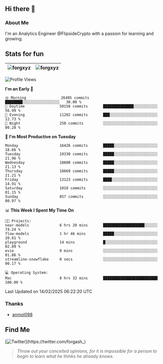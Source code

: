 ## Hi there 👋

### About Me

I'm an Analytics Engineer @FlipsideCrypto with a passion for learning and growing.
  
## Stats for fun

| <img align="center" src="https://github-readme-streak-stats.herokuapp.com/?user=forgxyz&theme=tokyonight" alt="forgxyz" /> | <img align="center" src="https://github-readme-stats.vercel.app/api?username=forgxyz&theme=tokyonight&show_icons=true" alt="forgxyz" /> |
| ------------- |------------- |


<!--START_SECTION:waka-->
![Profile Views](http://img.shields.io/badge/Profile%20Views-9-blue)

**I'm an Early 🐤** 

```text
🌞 Morning                26405 commits       ████████░░░░░░░░░░░░░░░░░   30.00 % 
🌆 Daytime                50158 commits       ██████████████░░░░░░░░░░░   56.99 % 
🌃 Evening                11202 commits       ███░░░░░░░░░░░░░░░░░░░░░░   12.73 % 
🌙 Night                  250 commits         ░░░░░░░░░░░░░░░░░░░░░░░░░   00.28 % 
```
📅 **I'm Most Productive on Tuesday** 

```text
Monday                   16426 commits       █████░░░░░░░░░░░░░░░░░░░░   18.66 % 
Tuesday                  19330 commits       █████░░░░░░░░░░░░░░░░░░░░   21.96 % 
Wednesday                18600 commits       █████░░░░░░░░░░░░░░░░░░░░   21.13 % 
Thursday                 18669 commits       █████░░░░░░░░░░░░░░░░░░░░   21.21 % 
Friday                   13123 commits       ████░░░░░░░░░░░░░░░░░░░░░   14.91 % 
Saturday                 1010 commits        ░░░░░░░░░░░░░░░░░░░░░░░░░   01.15 % 
Sunday                   857 commits         ░░░░░░░░░░░░░░░░░░░░░░░░░   00.97 % 
```


📊 **This Week I Spent My Time On** 

```text
🐱‍💻 Projects: 
near-models              6 hrs 20 mins       ███████████████████░░░░░░   74.24 % 
flow-models              1 hr 46 mins        █████░░░░░░░░░░░░░░░░░░░░   20.81 % 
playground               14 mins             █░░░░░░░░░░░░░░░░░░░░░░░░   02.89 % 
evie                     9 mins              ░░░░░░░░░░░░░░░░░░░░░░░░░   01.86 % 
streamline-snowflake     0 secs              ░░░░░░░░░░░░░░░░░░░░░░░░░   00.17 % 

💻 Operating System: 
Mac                      8 hrs 32 mins       █████████████████████████   100.00 % 
```


 Last Updated on 14/02/2025 06:22:20 UTC
<!--END_SECTION:waka-->

### Thanks
 - [anmol098](https://github.com/anmol098/waka-readme-stats/)
  
## Find Me
[![Twitter](https://img.shields.io/twitter/url/https/twitter.com/forgash_.svg?style=social&label=Follow%20%40forgash_)](https://twitter.com/forgash_)


> *Throw out your conceited opinions, for it is impossible for a person to begin to learn what he thinks he already knows.* 
